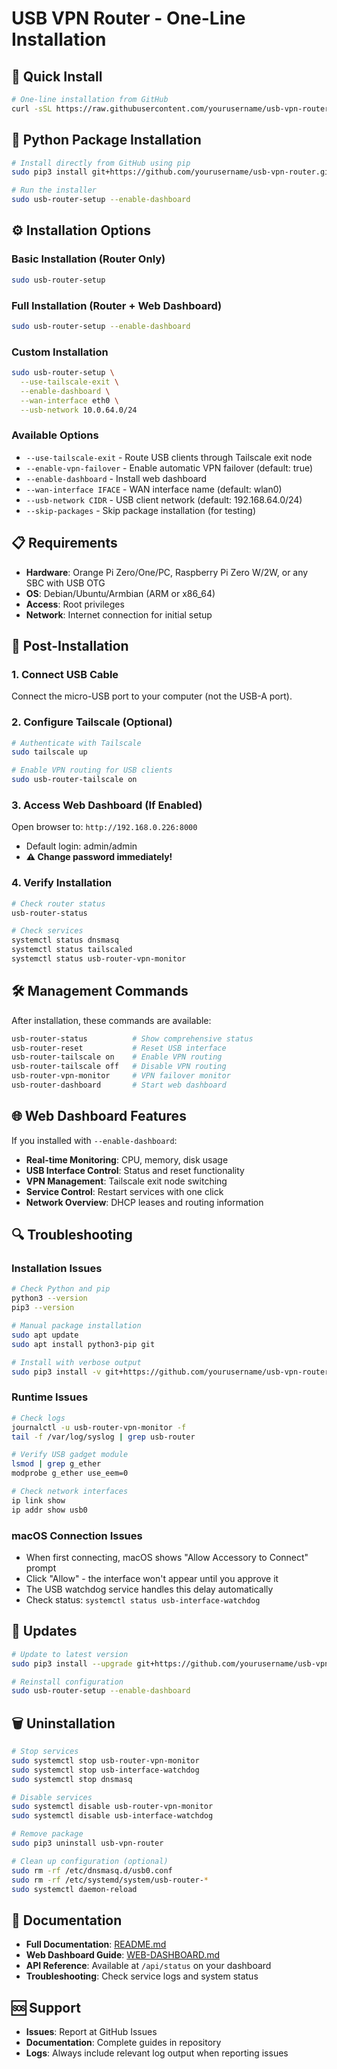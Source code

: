 # USB VPN Router - One-Line Installation

## 🚀 Quick Install

```bash
# One-line installation from GitHub
curl -sSL https://raw.githubusercontent.com/yourusername/usb-vpn-router/main/install.sh | sudo bash
```

## 🐍 Python Package Installation

```bash
# Install directly from GitHub using pip
sudo pip3 install git+https://github.com/yourusername/usb-vpn-router.git

# Run the installer
sudo usb-router-setup --enable-dashboard
```

## ⚙️ Installation Options

### Basic Installation (Router Only)
```bash
sudo usb-router-setup
```

### Full Installation (Router + Web Dashboard)
```bash
sudo usb-router-setup --enable-dashboard
```

### Custom Installation
```bash
sudo usb-router-setup \
  --use-tailscale-exit \
  --enable-dashboard \
  --wan-interface eth0 \
  --usb-network 10.0.64.0/24
```

### Available Options
- `--use-tailscale-exit` - Route USB clients through Tailscale exit node
- `--enable-vpn-failover` - Enable automatic VPN failover (default: true)
- `--enable-dashboard` - Install web dashboard
- `--wan-interface IFACE` - WAN interface name (default: wlan0)
- `--usb-network CIDR` - USB client network (default: 192.168.64.0/24)
- `--skip-packages` - Skip package installation (for testing)

## 📋 Requirements

- **Hardware**: Orange Pi Zero/One/PC, Raspberry Pi Zero W/2W, or any SBC with USB OTG
- **OS**: Debian/Ubuntu/Armbian (ARM or x86_64)
- **Access**: Root privileges
- **Network**: Internet connection for initial setup

## 🔧 Post-Installation

### 1. Connect USB Cable
Connect the micro-USB port to your computer (not the USB-A port).

### 2. Configure Tailscale (Optional)
```bash
# Authenticate with Tailscale
sudo tailscale up

# Enable VPN routing for USB clients
sudo usb-router-tailscale on
```

### 3. Access Web Dashboard (If Enabled)
Open browser to: `http://192.168.0.226:8000`
- Default login: admin/admin
- **⚠️ Change password immediately!**

### 4. Verify Installation
```bash
# Check router status
usb-router-status

# Check services
systemctl status dnsmasq
systemctl status tailscaled
systemctl status usb-router-vpn-monitor
```

## 🛠️ Management Commands

After installation, these commands are available:

```bash
usb-router-status          # Show comprehensive status
usb-router-reset           # Reset USB interface
usb-router-tailscale on    # Enable VPN routing
usb-router-tailscale off   # Disable VPN routing
usb-router-vpn-monitor     # VPN failover monitor
usb-router-dashboard       # Start web dashboard
```

## 🌐 Web Dashboard Features

If you installed with `--enable-dashboard`:

- **Real-time Monitoring**: CPU, memory, disk usage
- **USB Interface Control**: Status and reset functionality
- **VPN Management**: Tailscale exit node switching
- **Service Control**: Restart services with one click
- **Network Overview**: DHCP leases and routing information

## 🔍 Troubleshooting

### Installation Issues
```bash
# Check Python and pip
python3 --version
pip3 --version

# Manual package installation
sudo apt update
sudo apt install python3-pip git

# Install with verbose output
sudo pip3 install -v git+https://github.com/yourusername/usb-vpn-router.git
```

### Runtime Issues
```bash
# Check logs
journalctl -u usb-router-vpn-monitor -f
tail -f /var/log/syslog | grep usb-router

# Verify USB gadget module
lsmod | grep g_ether
modprobe g_ether use_eem=0

# Check network interfaces
ip link show
ip addr show usb0
```

### macOS Connection Issues
- When first connecting, macOS shows "Allow Accessory to Connect" prompt
- Click "Allow" - the interface won't appear until you approve it
- The USB watchdog service handles this delay automatically
- Check status: `systemctl status usb-interface-watchdog`

## 🔄 Updates

```bash
# Update to latest version
sudo pip3 install --upgrade git+https://github.com/yourusername/usb-vpn-router.git

# Reinstall configuration
sudo usb-router-setup --enable-dashboard
```

## 🗑️ Uninstallation

```bash
# Stop services
sudo systemctl stop usb-router-vpn-monitor
sudo systemctl stop usb-interface-watchdog
sudo systemctl stop dnsmasq

# Disable services
sudo systemctl disable usb-router-vpn-monitor
sudo systemctl disable usb-interface-watchdog

# Remove package
sudo pip3 uninstall usb-vpn-router

# Clean up configuration (optional)
sudo rm -rf /etc/dnsmasq.d/usb0.conf
sudo rm -rf /etc/systemd/system/usb-router-*
sudo systemctl daemon-reload
```

## 📖 Documentation

- **Full Documentation**: [README.md](README.md)
- **Web Dashboard Guide**: [WEB-DASHBOARD.md](WEB-DASHBOARD.md)
- **API Reference**: Available at `/api/status` on your dashboard
- **Troubleshooting**: Check service logs and system status

## 🆘 Support

- **Issues**: Report at GitHub Issues
- **Documentation**: Complete guides in repository
- **Logs**: Always include relevant log output when reporting issues